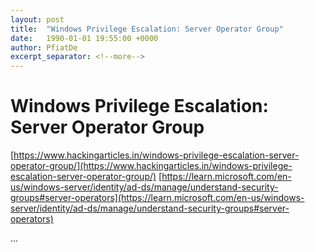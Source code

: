 ```yaml
---
layout: post
title:  "Windows Privilege Escalation: Server Operator Group"
date:   1990-01-01 19:55:00 +0000
author: PfiatDe
excerpt_separator: <!--more-->
---
```


# Windows Privilege Escalation: Server Operator Group
[https://www.hackingarticles.in/windows-privilege-escalation-server-operator-group/](https://www.hackingarticles.in/windows-privilege-escalation-server-operator-group/)
[https://learn.microsoft.com/en-us/windows-server/identity/ad-ds/manage/understand-security-groups#server-operators](https://learn.microsoft.com/en-us/windows-server/identity/ad-ds/manage/understand-security-groups#server-operators)

...
<!--more-->
